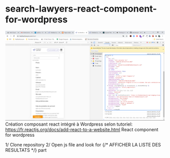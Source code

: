 # search-lawyers-react-component-for-wordpress
![ScreenShot](https://github.com/jessicakuijer/search-lawyers-react-component-for-wordpress/blob/master/screenshot.PNG)
 Création composant react intégré à Wordpress selon tutoriel: https://fr.reactjs.org/docs/add-react-to-a-website.html
React component for wordpress
 
 1/ Clone repository
 2/ Open js file and look for {/* AFFICHER LA LISTE DES RESULTATS */} part
